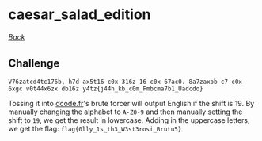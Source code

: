 # caesar_salad_edition
###### [Back](../README.md)

## Challenge
`V76zatcd4tc176b, h7d ax5t16 c0x 316z 16 c0x 67ac0. 8a7zaxbb c7 c0x 6xgc
v0t44x6zx db16z y4tz{j44h_kb_c0m_Fmbcma7b1_Uadcdo}`


Tossing it into [dcode.fr](https://www.dcode.fr/rot-cipher)'s brute forcer will
output English if the shift is 19. By manually changing the alphabet to
`A-Z0-9` and then manually setting the shift to `19`, we get the result in
lowercase. Adding in the uppercase letters, we get the flag:
`flag{0lly_1s_th3_W3st3rosi_Brutu5}`
